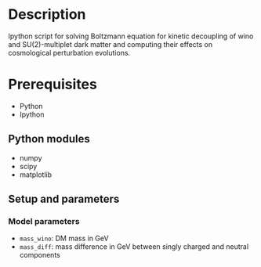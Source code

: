 # Description
Ipython script for solving Boltzmann equation for kinetic decoupling of wino and SU(2)-multiplet dark matter and computing their effects on cosmological perturbation evolutions.

# Prerequisites 
* Python
* Ipython

## Python modules
* numpy 
* scipy 
* matplotlib

## Setup and parameters

### Model parameters
- `mass_wino`: DM mass in GeV
- `mass_diff`: mass difference in GeV between singly charged and neutral components




